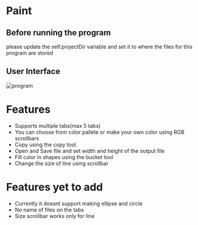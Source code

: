 # Paint
## Before running the program
please update the self.projectDir variable and set it to where the files for this program are stored

## User Interface
![program](https://dm2302files.storage.live.com/y4mFUPzKOUOZx3GPzgBbEHIAYWnHMlALkpUwtUGxwnhykhdOHfqSxRvxcxXinv4x5Kbq_ymtOUxGoo0r65Hxp81WIfJaNteAChOsD1Va5TdpFPF2KGJYSbBYGnaVS374rybch58AlsKHVhNe_UshvDPkCjwXfEq3ITxPRWW7c5gdt4tHsX5aV5eS7Vtib-BdSYK?width=1920&height=1080&cropmode=none)

# Features
* Supports multiple tabs(max 5 tabs)
* You can choose from color pallete or make your own color using RGB scrollbars
* Copy using the copy tool
* Open and Save file and set width and height of the output file
* Fill color in shapes using the bucket tool
* Change the size of line using scrollbar

# Features yet to add
* Currently it doesnt support making ellipse and circle
* No name of files on the tabs
* Size scrollbar works only for line 
